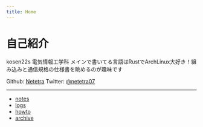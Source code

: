 ```yaml
---
title: Home
---
```


# 自己紹介

kosen22s 電気情報工学科
メインで書いてる言語はRustでArchLinux大好き！組み込みと通信規格の仕様書を眺めるのが趣味です

Github: [Netetra](https://github.com/Netetra)
Twitter: [@netetra07](https://x.com/netetra07)

---
- [notes](/notes)
- [logs](/logs)
- [howto](/howto)
- [archive](/archive)
